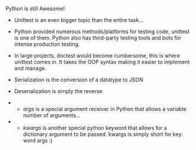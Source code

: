 Python is still Awesome!

* Unittest is an even bigger topic than the entire task...

* Python provided numerous methods/platforms for testing code, unittest is one
  of them. Python also has third-party testing tools and bots for intense
  production testing.

* In large projects, doctest would become cumbersome, this is where unittest
  comes in. It takes the OOP syntax making it easier to implement and manage.

* Serialization is the conversion of a datatype to JSON
* Deserialization is simply the reverse

* * *args* is a special argument receiver in Python that allows a variable
  number of arguments...

* * *kwargs* is another special python keyword that allows for a dictionary
  argument to be passed. kwargs is simply short for key: word args :)
